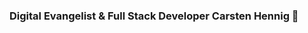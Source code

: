 ### Digital Evangelist & Full Stack Developer Carsten Hennig 👋

<!--
**CarstenHennig/carstenhennig** is a ✨ _special_ ✨ repository because its `README.md` (this file) appears on your GitHub profile.

Here are some ideas to get you started:

- 🔭 I’m currently working on several MVP
- 🌱 I’m currently learning SQL, Python
- 👯 I’m looking to collaborate on several platforms
- 🤔 I’m looking for help with JS, React, HTML & CSS, communication, public relations, video & audio broadcasting
- 💬 Ask me about editing and managing digital media platforms
- 📫 How to reach me: https://about.me/carsten.hennig, +49 176 50326719, ch@digitalevangelists.de
- 😄 Pronouns: he / him
- ⚡ Fun fact: I started as a volunteer firefighter in age of 47
-->
